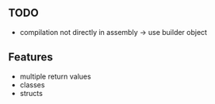 ## TODO
* compilation not directly in assembly -> use builder object

## Features 
* multiple return values
* classes
* structs
